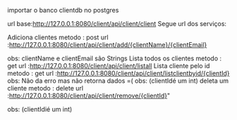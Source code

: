 

importar o banco clientdb no postgres

url base:http://127.0.0.1:8080/client/api/client/client
Segue url dos serviços:

Adiciona clientes
metodo : post
url :http://127.0.0.1:8080/client/api/client/add/{clientName}/{clientEmail}     

obs: clientName e clientEmail são Strings
Lista todos os clientes
metodo : get
url :http://127.0.0.1:8080/client/api/client/listall
Lista cliente pelo id
metodo : get
url :http://127.0.0.1:8080/client/api/client/listclientbyid/{clientId} 
obs: Não da erro mas não retorna dados =(
obs: (clientIdé um int)
deleta um cliente
metodo : delete
url :http://127.0.0.1:8080/client/api/client/remove/{clientId}" 

obs: (clientIdié um int)
